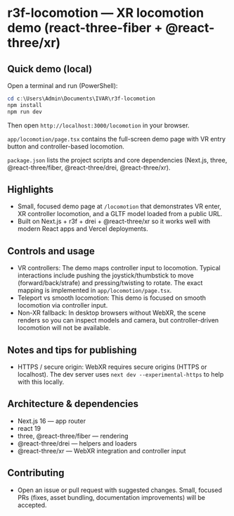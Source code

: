 # r3f-locomotion — XR locomotion demo (react-three-fiber + @react-three/xr)

## Quick demo (local)

Open a terminal and run (PowerShell):

```powershell
cd c:\Users\Admin\Documents\IVAR\r3f-locomotion
npm install
npm run dev
```

Then open `http://localhost:3000/locomotion` in your browser.

`app/locomotion/page.tsx` contains the full-screen demo page with VR entry button and controller-based locomotion.

`package.json` lists the project scripts and core dependencies (Next.js, three, @react-three/fiber, @react-three/drei, @react-three/xr).

## Highlights

- Small, focused demo page at `/locomotion` that demonstrates VR enter, XR controller locomotion, and a GLTF model loaded from a public URL.
- Built on Next.js + r3f + drei + @react-three/xr so it works well with modern React apps and Vercel deployments.

## Controls and usage

- VR controllers: The demo maps controller input to locomotion. Typical interactions include pushing the joystick/thumbstick to move (forward/back/strafe) and pressing/twisting to rotate. The exact mapping is implemented in `app/locomotion/page.tsx`.
- Teleport vs smooth locomotion: This demo is focused on smooth locomotion via controller input.
- Non-XR fallback: In desktop browsers without WebXR, the scene renders so you can inspect models and camera, but controller-driven locomotion will not be available.

## Notes and tips for publishing

- HTTPS / secure origin: WebXR requires secure origins (HTTPS or localhost). The dev server uses `next dev --experimental-https` to help with this locally.

## Architecture & dependencies

- Next.js 16 — app router
- react 19
- three, @react-three/fiber — rendering
- @react-three/drei — helpers and loaders
- @react-three/xr — WebXR integration and controller input

## Contributing

- Open an issue or pull request with suggested changes. Small, focused PRs (fixes, asset bundling, documentation improvements) will be accepted.
